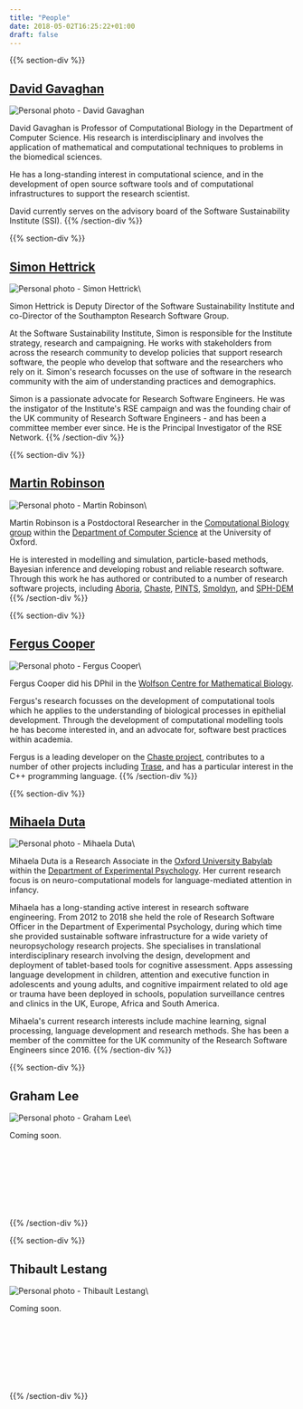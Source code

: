 ```yaml
---
title: "People"
date: 2018-05-02T16:25:22+01:00
draft: false
---
```



{{% section-div %}}
## [David Gavaghan](/people/David.Gavaghan/)

![Personal photo - David Gavaghan](photo_david_gavaghan.jpg "David Gavaghan")

David Gavaghan is Professor of Computational Biology in the Department of Computer Science.
His research is interdisciplinary and involves the application of mathematical and computational techniques to problems in the biomedical sciences.

He has a long-standing interest in computational science, and in the development of open source software tools and of computational infrastructures to support the research scientist.

David currently serves on the advisory board of the Software Sustainability Institute (SSI).
{{% /section-div %}}


{{% section-div %}}
## [Simon Hettrick](https://www.software.ac.uk/simon-hettrick)
![Personal photo - Simon Hettrick](photo_simon_hettrick.jpg "Simon Hettrick")\

Simon Hettrick is Deputy Director of the Software Sustainability Institute and co-Director of the Southampton Research Software Group.

At the Software Sustainability Institute, Simon is responsible for the Institute strategy, research and campaigning.
He works with stakeholders from across the research community to develop policies that support research software, the people who develop that software and the researchers who rely on it.
Simon's research focusses on the use of software in the research community with the aim of understanding practices and demographics.

Simon is a passionate advocate for Research Software Engineers.
He was the instigator of the Institute's RSE campaign and was the founding chair of the UK community of Research Software Engineers - and has been a committee member ever since.
He is the Principal Investigator of the RSE Network.
{{% /section-div %}}


{{% section-div %}}
## [Martin Robinson](/people/martin.robinson/)
![Personal photo - Martin Robinson](photo_martin_robinson.jpg "Martin
Robinson")\

Martin Robinson is a Postdoctoral Researcher in the [Computational Biology
group](https://www.cs.ox.ac.uk/activities/compbio/) within the [Department of
Computer Science](https://www.cs.ox.ac.uk/) at the University of Oxford.

He is interested in modelling and simulation, particle-based methods, Bayesian
inference and developing robust and reliable research software. Through this
work he has authored or contributed to a number of research software projects,
including
[Aboria](https://github.com/martinjrobins/Aboria),
[Chaste](http://www.cs.ox.ac.uk/chaste/),
[PINTS](https://github.com/pints-team/pints),
[Smoldyn](http://www.smoldyn.org/), and
[SPH-DEM](https://github.com/martinjrobins/SPH-DEM)
{{% /section-div %}}


{{% section-div %}}
## [Fergus Cooper](http://www.dtc.ox.ac.uk/people/13/cooperf/)
![Personal photo - Fergus Cooper](photo_fergus_cooper.jpg "Fergus Cooper")\

Fergus Cooper did his DPhil in the [Wolfson Centre for Mathematical Biology](https://www.maths.ox.ac.uk/groups/mathematical-biology).

Fergus's research focusses on the development of computational tools which he applies to the understanding of biological processes in epithelial development.
Through the development of computational modelling tools he has become interested in, and an advocate for, software best practices within academia.

Fergus is a leading developer on the [Chaste project](http://www.cs.ox.ac.uk/chaste/), contributes to a number of other projects including [Trase](https://github.com/trase-cpp/trase), and has a particular interest in the C++ programming language.
{{% /section-div %}}


{{% section-div %}}
## [Mihaela Duta](https://www.psy.ox.ac.uk/team/mihaela-duta)
![Personal photo - Mihaela Duta](photo_mihaela_duta.jpg "Mihaela Duta")\

Mihaela Duta is a Research Associate in the [Oxford University Babylab](https://www.psy.ox.ac.uk/research/oxford-babylab) within the [Department of Experimental Psychology](https://www.psy.ox.ac.uk/). Her current research focus is on neuro-computational models for language-mediated attention in infancy.

Mihaela has a long-standing active interest in research software engineering. From 2012 to 2018 she held the role of Research Software Officer in the Department of Experimental Psychology, during which time she provided sustainable software infrastructure for a wide variety of neuropsychology research projects. She specialises in translational interdisciplinary research involving the design, development and deployment of tablet-based tools for cognitive assessment. Apps assessing language development in children, attention and executive function in adolescents and young adults, and cognitive impairment related to old age or trauma have been deployed in schools, population surveillance centres and clinics in the UK, Europe, Africa and South America.

Mihaela's current research interests include machine learning, signal processing, language development  and research methods. She has been a member of the committee for the UK community of the Research Software Engineers since 2016.
{{% /section-div %}}


{{% section-div %}}
## Graham Lee
![Personal photo - Graham Lee](placeholder.svg "Graham Lee")\

Coming soon.

&nbsp;

&nbsp;

&nbsp;

&nbsp;

{{% /section-div %}}


{{% section-div %}}
## Thibault Lestang
![Personal photo - Thibault Lestang](placeholder.svg "Thibault Lestang")\

Coming soon.

&nbsp;

&nbsp;

&nbsp;

&nbsp;

{{% /section-div %}}

